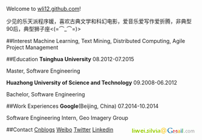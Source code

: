 Welcome to [wli12.github.com](http://wli12.github.com/)!

少见的乐天派程序媛，喜欢古典文学和科幻电影，爱音乐爱写作爱折腾，非典型90后，典型狮子座<(=⌒_⌒=)>

##Interest
Machine Learning, Text Mining, Distributed Computing, Agile Project Management

##Education 
__Tsinghua University__ 08.2012-07.2015

Master, Software Engineering

__Huazhong University of Science and Technology__ 09.2008-06.2012

Bachelor, Software Engineering

##Work Experiences
__Google__(Beijing, China) 07.2014-10.2014

Software Engineering Intern, Geo Imagery Group

##Contact
[Cnblogs](http://wei-li.cnblogs.com)
[Weibo](http://weibo.com/silviaazaaza)
[Twitter](https://twitter.com/Silviaazaaza)
[Linkedin](https://www.linkedin.com/profile/view?id=291965977)
<img src="/images/wei-gmail.gif" align=right>
